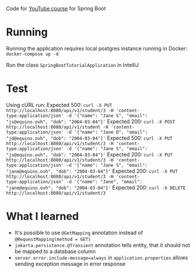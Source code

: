 Code for [YouTube course](https://www.youtube.com/watch?v=9SGDpanrc8U) for Spring Boot

# Running
Running the application requires local postgres instance running in Docker:
`docker-compose up -d`

Run the class `SpringBootTutorialApplication` in IntelliJ

# Test
Using cURL run:
Expected 500:
`curl -X PUT http://localhost:8080/api/v1/student/3 -H 'content-type:application/json' -d '{"name": "Jane S", "email": "js@equino.ovh", "dob": "2004-03-04"}'`
Expected 200:
`curl -X POST http://localhost:8080/api/v1/student -H 'content-type:application/json' -d '{"name": "Jane D", "email": "jd@equino.ovh", "dob": "2004-03-04"}'`
Expected 500:
`curl -X PUT http://localhost:8080/api/v1/student/3 -H 'content-type:application/json' -d '{"name": "Jane S", "email": "js@equino.ovh", "dob": "2004-03-04"}'`
Expected 200:
`curl -X PUT http://localhost:8080/api/v1/student/3 -H 'content-type:application/json' -d '{"name": "Jane S", "email": "jane@equino.ovh", "dob": "2004-03-04"}'`
Expected 200:
`curl -X PUT http://localhost:8080/api/v1/student/3 -H 'content-type:application/json' -d '{"name": "Jane", "email": "jane@equino.ovh", "dob": "2004-03-04"}'`
Expected 200:
`curl -X DELETE http://localhost:8080/api/v1/student/3`

# What I learned
- It's possible to use `@GetMapping` annotation instead of `@RequestMapping(method = GET)`
- `jakarta.persistence.@Transient` annotation tells entity, that it should not be mapped to a database column
- `server.error.include-message=always` in `application.properties` allows sending exception message in error response
